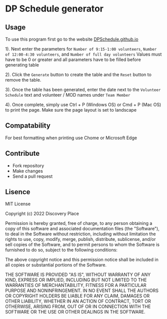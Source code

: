 # DP Schedule generator

## Usage

To use this program first go to the website [DPSchedule.github.io](https://DPSchedule.github.io)

1). Next enter the parameters for `Number of 9:15-1:00 volunteers`, `Number of 12:00-4:30 volunteers`, and `Number of full day volunteers` Values must have to be 0 or greater and all parameters have to be filled before generating table

2). Click the `Generate` button to create the table and the `Reset` button to remove the table.

3). Once the table has been generated, enter the date next to the `Volunteer Schedule` text and volunteer / MOD names under `Team Member`

4). Once complete, simply use Ctrl + P (Windows OS) or Cmd + P (Mac OS) to print the page. Make sure the page layout is set to landscape

## Compatability

For best formatting when printing use Chome or Microsoft Edge

## Contribute

- Fork repository
- Make changes
- Send a pull request

## Lisence

MIT License

Copyright (c) 2022 Discovery Place

Permission is hereby granted, free of charge, to any person obtaining a copy
of this software and associated documentation files (the "Software"), to deal
in the Software without restriction, including without limitation the rights
to use, copy, modify, merge, publish, distribute, sublicense, and/or sell
copies of the Software, and to permit persons to whom the Software is
furnished to do so, subject to the following conditions:

The above copyright notice and this permission notice shall be included in all
copies or substantial portions of the Software.

THE SOFTWARE IS PROVIDED "AS IS", WITHOUT WARRANTY OF ANY KIND, EXPRESS OR
IMPLIED, INCLUDING BUT NOT LIMITED TO THE WARRANTIES OF MERCHANTABILITY,
FITNESS FOR A PARTICULAR PURPOSE AND NONINFRINGEMENT. IN NO EVENT SHALL THE
AUTHORS OR COPYRIGHT HOLDERS BE LIABLE FOR ANY CLAIM, DAMAGES OR OTHER
LIABILITY, WHETHER IN AN ACTION OF CONTRACT, TORT OR OTHERWISE, ARISING FROM,
OUT OF OR IN CONNECTION WITH THE SOFTWARE OR THE USE OR OTHER DEALINGS IN THE
SOFTWARE.
